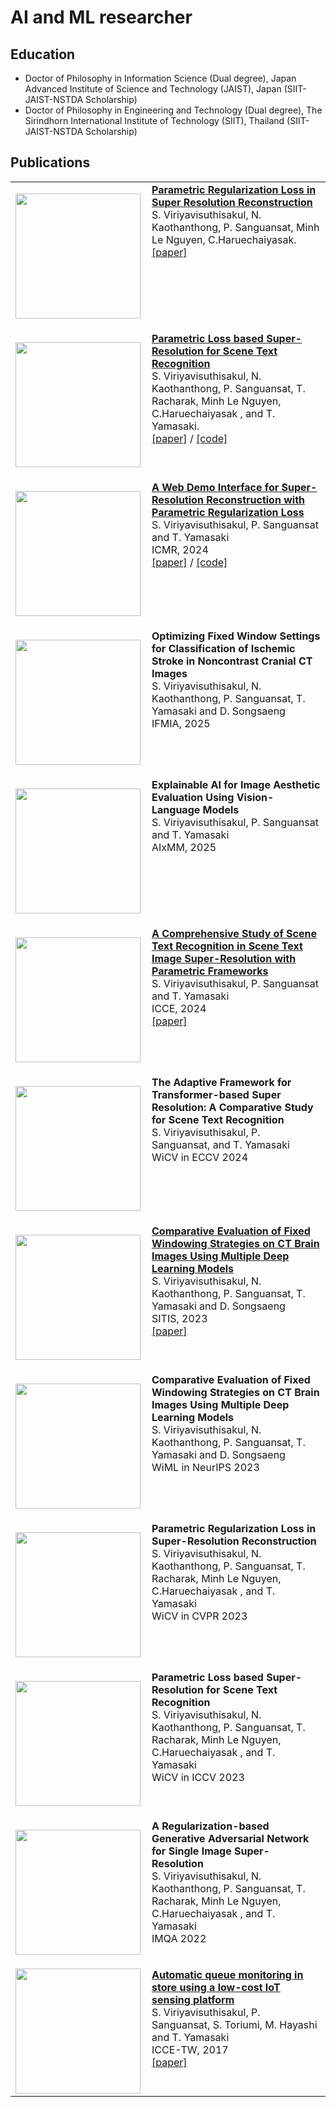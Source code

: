 # AI and ML researcher

## Education 
 - Doctor of Philosophy in Information Science (Dual degree), Japan Advanced Institute of Science and Technology (JAIST), Japan (SIIT-JAIST-NSTDA Scholarship)
 - Doctor of Philosophy in Engineering and Technology (Dual degree), The Sirindhorn International Institute of Technology (SIIT), Thailand (SIIT-JAIST-NSTDA Scholarship)

## Publications
<table>
  <tr>
    <td valign="top" width="30%" style="padding-right: 10px;">
      <p><a href="https://supattavir.github.io/asset/image/Parametric_SR.png">
      <img src="https://supattavir.github.io/asset/image/Parametric_SR_thumb.png" width="200">
      </a></p>
    </td>
    <td valign="top" width="70%">
     <a href="https://link.springer.com/article/10.1007/s00138-022-01315-9"> <b>Parametric Regularization Loss in Super Resolution Reconstruction</b></a><br>
     S. Viriyavisuthisakul, N. Kaothanthong, P. Sanguansat, Minh Le Nguyen, C.Haruechaiyasak.<br>
     <a href="https://link.springer.com/article/10.1007/s00138-022-01315-9">[paper]</a>
    </td>
  </tr>
  <tr>
    <td valign="top" width="30%" style="padding-right: 10px;">
       <p><a href="https://supattavir.github.io/asset/image/Parametric_STISR.png">
      <img src="https://supattavir.github.io/asset/image/Parametric_STISR.png" width="200">
      </a></p>
    </td>
    <td valign="top" width="70%">
      <a href="https://link.springer.com/article/10.1007/s00138-023-01416-z"> <b>Parametric Loss based Super-Resolution for Scene Text Recognition</b></a><br>
      S. Viriyavisuthisakul, N. Kaothanthong, P. Sanguansat, T. Racharak, Minh Le Nguyen, C.Haruechaiyasak , and T. Yamasaki.<br>
       <a href="https://link.springer.com/article/10.1007/s00138-023-01416-z">[paper]</a> / 
       <a href="https://github.com/supattavir/MPR">[code]</a>
    </td>
  </tr>
 <tr>
    <td valign="top" width="30%" style="padding-right: 10px;">
      <p><a href="https://supattavir.github.io/asset/image/Demo_screen.png">
      <img src="https://supattavir.github.io/asset/image/Demo_screen.png" width="200">
      </a></p>
    </td>
    <td valign="top" width="70%">
      <a href="https://link.springer.com/article/10.1007/s00138-023-01416-z"> <b>A Web Demo Interface for Super-Resolution Reconstruction with Parametric Regularization Loss</b></a><br>
      S. Viriyavisuthisakul, P. Sanguansat and T. Yamasaki<br>
      ICMR, 2024 <br>
       <a href="https://dl.acm.org/doi/10.1145/3652583.3657591">[paper]</a> / 
       <a href="https://github.com/supattavir/MPRdemo">[code]</a>
    </td>
  </tr>
 <tr>
    <td valign="top" width="30%" style="padding-right: 10px;">
     <p><a href="https://supattavir.github.io/asset/image/IFMIA.jpg">
      <img src="https://supattavir.github.io/asset/image/IFMIA.jpg" width="200">
      </a></p>
    </td>
    <td valign="top" width="70%">
      <b>Optimizing Fixed Window Settings for Classification of Ischemic Stroke in Noncontrast Cranial CT Images</b><br>
      S. Viriyavisuthisakul, N. Kaothanthong, P. Sanguansat, T. Yamasaki and D. Songsaeng<br>
      IFMIA, 2025  
    </td>
  </tr>
<tr>
    <td valign="top" width="30%" style="padding-right: 10px;">
       <p><a href="https://supattavir.github.io/asset/image/aixmm.png">
      <img src="https://supattavir.github.io/asset/image/aixmm.png" width="200">
      </a></p>
    </td>
    <td valign="top" width="70%">
      <b>Explainable AI for Image Aesthetic Evaluation Using Vision-Language Models</b><br>
      S. Viriyavisuthisakul, P. Sanguansat and T. Yamasaki<br>
      AIxMM, 2025  
    </td>
  </tr>
 <tr>
    <td valign="top" width="30%" style="padding-right: 10px;">
       <p><a href="https://supattavir.github.io/asset/image/STR_result.png">
      <img src="https://supattavir.github.io/asset/image/STR_result.png" width="200">
      </a></p>
    </td>
    <td valign="top" width="70%">
      <a href="https://ieeexplore.ieee.org/document/10444229"> <b>A Comprehensive Study of Scene Text Recognition in Scene Text Image Super-Resolution with Parametric Frameworks</b></a><br>
      S. Viriyavisuthisakul, P. Sanguansat and T. Yamasaki<br>
      ICCE, 2024 <br>
       <a href="https://ieeexplore.ieee.org/document/10444229">[paper]</a> 
    <tr>
 <tr>
    <td valign="top" width="30%" style="padding-right: 10px;">
      <p><a href="https://supattavir.github.io/asset/image/WiCV@ECCV2024.png">
      <img src="https://supattavir.github.io/asset/image/WiCV@ECCV2024.png" width="200">
      </a></p>
    </td>
    <td valign="top" width="70%">
      <b>The Adaptive Framework for Transformer-based Super Resolution: A Comparative Study for Scene Text Recognition</b><br>
      S. Viriyavisuthisakul, P. Sanguansat, and T. Yamasaki<br>
      WiCV in ECCV 2024
    </td>
  </tr>
    <td valign="top" width="30%" style="padding-right: 10px;">
       <p><a href="https://supattavir.github.io/asset/image/sitis_2023.png">
      <img src="https://supattavir.github.io/asset/image/sitis_2023.png" width="200">
      </a></p>
    </td>
    <td valign="top" width="70%">
      <a href="https://ieeexplore.ieee.org/document/10472793"> <b>Comparative Evaluation of Fixed Windowing Strategies on CT Brain Images Using Multiple Deep Learning Models</b></a><br>
      S. Viriyavisuthisakul, N. Kaothanthong, P. Sanguansat, T. Yamasaki and D. Songsaeng<br>
      SITIS, 2023 <br>
       <a href="https://ieeexplore.ieee.org/document/10472793">[paper]</a> 
    </td>
  </tr>
 <tr>
    <td valign="top" width="30%" style="padding-right: 10px;">
     <p><a href="https://supattavir.github.io/asset/image/WiML_NeuIPS_2023.jpg">
      <img src="https://supattavir.github.io/asset/image/WiML_NeuIPS_2023.jpg" width="200">
      </a></p>
    </td>
    <td valign="top" width="70%">
      <b>Comparative Evaluation of Fixed Windowing Strategies on CT Brain Images Using Multiple Deep Learning Models</b><br>
      S. Viriyavisuthisakul, N. Kaothanthong, P. Sanguansat, T. Yamasaki and D. Songsaeng<br>
      WiML in NeurIPS 2023
    </td>
  </tr>
 <tr>
    <td valign="top" width="30%" style="padding-right: 10px;">
     <p><a href="https://supattavir.github.io/asset/image/wicv_cvpr23.jpg">
      <img src="https://supattavir.github.io/asset/image/wicv_cvpr23.jpg" width="200">
      </a></p>
    </td>
    <td valign="top" width="70%">
      <b>Parametric Regularization Loss in Super-Resolution Reconstruction</b><br>
      S. Viriyavisuthisakul, N. Kaothanthong, P. Sanguansat, T. Racharak, Minh Le Nguyen, C.Haruechaiyasak , and T. Yamasaki<br>
      WiCV in CVPR 2023
    </td>
  </tr>
 <tr>
    <td valign="top" width="30%" style="padding-right: 10px;">
     <p><a href="https://supattavir.github.io/asset/image/ICCV2023_Poster_page-0001.jpg">
      <img src="https://supattavir.github.io/asset/image/ICCV2023_Poster_page-0001.jpg" width="200">
      </a></p>
    </td>
    <td valign="top" width="70%">
      <b>Parametric Loss based Super-Resolution for Scene Text Recognition</b><br>
      S. Viriyavisuthisakul, N. Kaothanthong, P. Sanguansat, T. Racharak, Minh Le Nguyen, C.Haruechaiyasak , and T. Yamasaki<br>
      WiCV in ICCV 2023
    </td>
  </tr>

<tr>
    <td valign="top" width="30%" style="padding-right: 10px;">
     <p><a href="https://supattavir.github.io/asset/image/L1.png">
      <img src="https://supattavir.github.io/asset/image/L1.png" width="200">
      </a></p>
    </td>
    <td valign="top" width="70%">
      <b>A Regularization-based Generative Adversarial Network for Single Image Super-Resolution</b><br>
      S. Viriyavisuthisakul, N. Kaothanthong, P. Sanguansat, T. Racharak, Minh Le Nguyen, C.Haruechaiyasak , and T. Yamasaki<br>
      IMQA 2022
    </td>
  </tr>
     
<tr>
    <td valign="top" width="30%" style="padding-right: 10px;">
      <img src="https://supattavir.github.io/asset/image/IoT_queue.png" width="200">
    </td>
    <td valign="top" width="70%">
      <a href="https://ieeexplore.ieee.org/document/7990991"> <b>Automatic queue monitoring in store using a low-cost IoT sensing platform</b></a><br>
      S. Viriyavisuthisakul, P. Sanguansat, S. Toriumi, M. Hayashi and T. Yamasaki<br>
      ICCE-TW, 2017 <br>
       <a href="https://ieeexplore.ieee.org/document/7990991">[paper]</a> 
    </td>
  </tr>
  




